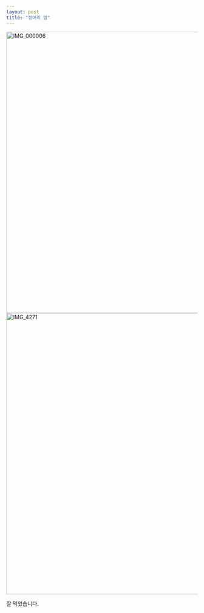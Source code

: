 ```yaml
---
layout: post
title: "정어리 밥"
---
```

<img width="740px" alt="IMG_000006" src="https://user-images.githubusercontent.com/81041256/111920043-2431b480-8ad0-11eb-8244-63cca9fc7936.jpg)">

<img width="740px" alt="IMG_4271" src="https://user-images.githubusercontent.com/81041256/111900448-f61f8680-8a75-11eb-9d39-63c3688dbd70.jpg">

잘 먹었습니다.
